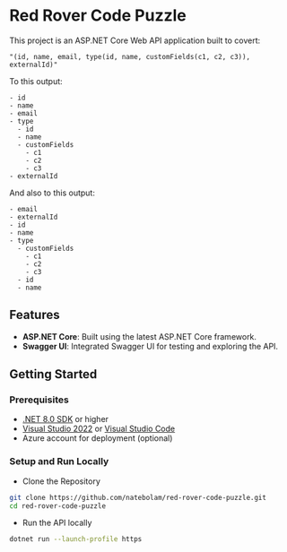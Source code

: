 # Red Rover Code Puzzle

This project is an ASP.NET Core Web API application built to covert:

`"(id, name, email, type(id, name, customFields(c1, c2, c3)), externalId)"`

To this output:

```text
- id
- name
- email
- type
  - id
  - name
  - customFields
    - c1
    - c2
    - c3
- externalId
```

And also to this output:

```text
- email
- externalId
- id
- name
- type
  - customFields
    - c1
    - c2
    - c3
  - id
  - name
```

## Features

- **ASP.NET Core**: Built using the latest ASP.NET Core framework.
- **Swagger UI**: Integrated Swagger UI for testing and exploring the API.

## Getting Started

### Prerequisites

- [.NET 8.0 SDK](https://dotnet.microsoft.com/download/dotnet/8.0) or higher
- [Visual Studio 2022](https://visualstudio.microsoft.com/vs/) or [Visual Studio Code](https://code.visualstudio.com/)
- Azure account for deployment (optional)

### Setup and Run Locally

- Clone the Repository

```bash
git clone https://github.com/natebolam/red-rover-code-puzzle.git
cd red-rover-code-puzzle
```

- Run the API locally

```bash
dotnet run --launch-profile https
```
